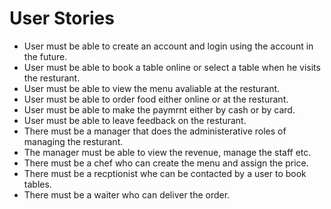 # User Stories

* User must be able to create an account and login using the account in the future.
* User must be able to book a table online or select a table when he visits the resturant.
* User must be able to view the menu avaliable at the resturant.
* User must be able to order food either online or at the resturant.
* User must be able to make the paymrnt either by cash or by card.
* User must be able to leave feedback on the resturant.
* There must be a manager that does the administerative roles of managing the resturant.
* The manager must be able to view the revenue, manage the staff etc.
* There must be a chef who can create the menu and assign the price.
* There must be a recptionist whe can be contacted by a user to book tables.
* There must be a waiter who can deliver the order.
